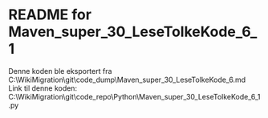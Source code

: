 # README for Maven_super_30_LeseTolkeKode_6_1
Denne koden ble eksportert fra C:\WikiMigration\git\code_dump\Maven_super_30_LeseTolkeKode_6.md
Link til denne koden: C:\WikiMigration\git\code_repo\Python\Maven_super_30_LeseTolkeKode_6_1.py
